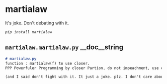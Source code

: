 # martialaw
It's joke. Don't debating with it.

*`pip install martialaw`*

## `martialaw.martialaw.py` __doc__string

```markdown
# martialaw.py
function : martialaw(f) to use closer.
PPP Powerfuler Programming by closer Partion, do not impeachment, use closer.

(and I said don't fight with it. It just a joke. plz. I don't care about martial law)
```
